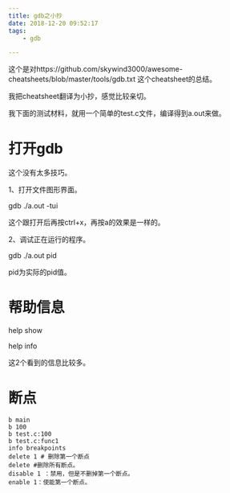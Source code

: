 ```yaml
---
title: gdb之小抄
date: 2018-12-20 09:52:17
tags:
	- gdb

---
```




这个是对https://github.com/skywind3000/awesome-cheatsheets/blob/master/tools/gdb.txt 这个cheatsheet的总结。

我把cheatsheet翻译为小抄，感觉比较亲切。



我下面的测试材料，就用一个简单的test.c文件，编译得到a.out来做。

# 打开gdb

这个没有太多技巧。

1、打开文件图形界面。

gdb ./a.out -tui

这个跟打开后再按ctrl+x，再按a的效果是一样的。

2、调试正在运行的程序。

gdb ./a.out pid

pid为实际的pid值。

# 帮助信息

help show

help info

这2个看到的信息比较多。

# 断点

```
b main
b 100
b test.c:100
b test.c:func1
info breakpoints
delete 1 # 删除第一个断点
delete #删除所有断点。
disable 1 ：禁用，但是不删掉第一个断点。
enable 1：使能第一个断点。

```



